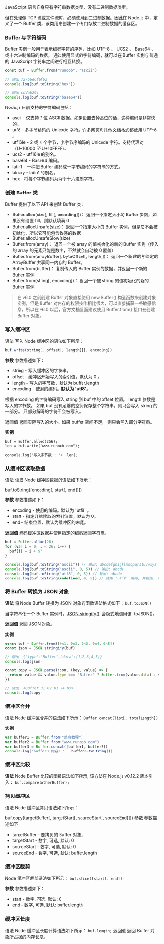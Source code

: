 JavaScript 语言自身只有字符串数据类型，没有二进制数据类型。

但在处理像 TCP 流或文件流时，必须使用到二进制数据。因此在 Node.js 中，定义了一个 Buffer 类，该类用来创建一个专门存放二进制数据的缓存区。

### Buffer 与字符编码

Buffer 实例一般用于表示编码字符的序列，比如 UTF-8 、 UCS2 、 Base64 、或十六进制编码的数据。 通过使用显式的字符编码，就可以在 Buffer 实例与普通的 JavaScript 字符串之间进行相互转换。

```js
const buf = Buffer.from("runoob", "ascii")

// 输出 72756e6f6f62
console.log(buf.toString("hex"))

// 输出 cnVub29i
console.log(buf.toString("base64"))
```

Node.js 目前支持的字符编码包括：

- ascii - 仅支持 7 位 ASCII 数据。如果设置去掉高位的话，这种编码是非常快的。
- utf8 - 多字节编码的 Unicode 字符。许多网页和其他文档格式都使用 UTF-8 。
- utf16le - 2 或 4 个字节，小字节序编码的 Unicode 字符。支持代理对（U+10000 至 U+10FFFF）。
- ucs2 - utf16le 的别名。
- base64 - Base64 编码。
- latin1 - 一种把 Buffer 编码成一字节编码的字符串的方式。
- binary - latin1 的别名。
- hex - 将每个字节编码为两个十六进制字符。

### 创建 Buffer 类

Buffer 提供了以下 API 来创建 Buffer 类：

- Buffer.alloc(size[, fill[, encoding]])： 返回一个指定大小的 Buffer 实例，如果没有设置 fill，则默认填满 0
- Buffer.allocUnsafe(size)： 返回一个指定大小的 Buffer 实例，但是它不会被初始化，所以它可能包含敏感的数据
- Buffer.allocUnsafeSlow(size)
- Buffer.from(array)： 返回一个被 array 的值初始化的新的 Buffer 实例（传入的 array 的元素只能是数字，不然就会自动被 0 覆盖）
- Buffer.from(arrayBuffer[, byteOffset[, length]])： 返回一个新建的与给定的 ArrayBuffer 共享同一内存的 Buffer。
- Buffer.from(buffer)： 复制传入的 Buffer 实例的数据，并返回一个新的 Buffer 实例
- Buffer.from(string[, encoding])： 返回一个被 string 的值初始化的新的 Buffer 实例

> 在 v6.0 之前创建 Buffer 对象直接使用 new Buffer() 构造函数来创建对象实例，但是 Buffer 对内存的权限操作相比很大，可以直接捕获一些敏感信息，所以在 v6.0 以后，官方文档里面建议使用 Buffer.from() 接口去创建 Buffer 对象。

### 写入缓冲区

语法
写入 Node 缓冲区的语法如下所示：

```js
buf.write(string[, offset[, length]][, encoding])
```

**参数**
参数描述如下：

- string - 写入缓冲区的字符串。
- offset - 缓冲区开始写入的索引值，默认为 0 。
- length - 写入的字节数，默认为 buffer.length
- encoding - 使用的编码。**默认为 'utf8'**。

根据 encoding 的字符编码写入 string 到 buf 中的 offset 位置。 length 参数是写入的字节数。 如果 buf 没有足够的空间保存整个字符串，则只会写入 string 的一部分。 只部分解码的字符不会被写入。

返回值
返回实际写入的大小。如果 buffer 空间不足， 则只会写入部分字符串。

**实例**

```
buf = Buffer.alloc(256);
len = buf.write("www.runoob.com");

console.log("写入字节数 : "+  len);
```

### 从缓冲区读取数据

语法
读取 Node 缓冲区数据的语法如下所示：

buf.toString([encoding[, start[, end]]])

**参数**
参数描述如下：

- encoding - 使用的编码。默认为 'utf8' 。
- start - 指定开始读取的索引位置，默认为 0。
- end - 结束位置，默认为缓冲区的末尾。

**返回值**
解码缓冲区数据并使用指定的编码返回字符串。

```js
buf = Buffer.alloc(26)
for (var i = 0; i < 26; i++) {
  buf[i] = i + 97
}

console.log(buf.toString("ascii")) // 输出: abcdefghijklmnopqrstuvwxyz
console.log(buf.toString("ascii", 0, 5)) // 输出: abcde
console.log(buf.toString("utf8", 0, 5)) // 输出: abcde
console.log(buf.toString(undefined, 0, 5)) // 使用 'utf8' 编码, 并输出: abcde
```

### 将 Buffer 转换为 JSON 对象

**语法**
将 Node Buffer 转换为 JSON 对象的函数语法格式如下：
`buf.toJSON()`

当字符串化一个 Buffer 实例时，[JSON.stringify()](https://www.runoob.com/js/javascript-json-stringify.html)  会隐式地调用该  toJSON()。

**返回值**
返回 JSON 对象。

**实例**

```js
const buf = Buffer.from([0x1, 0x2, 0x3, 0x4, 0x5])
const json = JSON.stringify(buf)

// 输出: {"type":"Buffer","data":[1,2,3,4,5]}
console.log(json)

const copy = JSON.parse(json, (key, value) => {
  return value && value.type === "Buffer" ? Buffer.from(value.data) : value
})

// 输出: <Buffer 01 02 03 04 05>
console.log(copy)
```

### 缓冲区合并

语法
Node 缓冲区合并的语法如下所示：
`Buffer.concat(list[, totalLength])`

**实例**

```js
var buffer1 = Buffer.from("菜鸟教程")
var buffer2 = Buffer.from("www.runoob.com")
var buffer3 = Buffer.concat([buffer1, buffer2])
console.log("buffer3 内容: " + buffer3.toString())
```

### 缓冲区比较

**语法**
Node Buffer 比较的函数语法如下所示, 该方法在 Node.js v0.12.2 版本引入：
`buf.compare(otherBuffer);`

### 拷贝缓冲区

语法
Node 缓冲区拷贝语法如下所示：

buf.copy(targetBuffer[, targetStart[, sourceStart[, sourceEnd]]])
参数
参数描述如下：

- targetBuffer - 要拷贝的 Buffer 对象。
- targetStart - 数字, 可选, 默认: 0
- sourceStart - 数字, 可选, 默认: 0
- sourceEnd - 数字, 可选, 默认: buffer.length

### 缓冲区裁剪

Node 缓冲区裁剪语法如下所示：
`buf.slice([start[, end]])`

**参数**
参数描述如下：

- start - 数字, 可选, 默认: 0
- end - 数字, 可选, 默认: buffer.length

### 缓冲区长度

语法
Node 缓冲区长度计算语法如下所示： `buf.length;`
返回值
返回 Buffer 对象所占据的内存长度。
